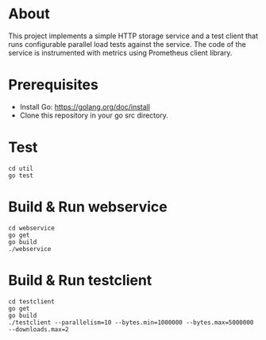 # About

This project implements a simple HTTP storage service and a test client that runs configurable parallel load tests against the service. The code of the service is instrumented with metrics using Prometheus client library.

# Prerequisites

* Install Go: https://golang.org/doc/install
* Clone this repository in your go src directory.

# Test

```
cd util
go test
```

# Build & Run webservice

```
cd webservice
go get
go build
./webservice
```

# Build & Run testclient

```
cd testclient
go get
go build
./testclient --parallelism=10 --bytes.min=1000000 --bytes.max=5000000 --downloads.max=2
```
